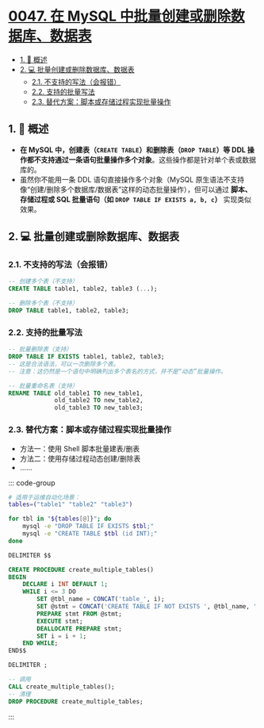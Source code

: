 # [0047. 在 MySQL 中批量创建或删除数据库、数据表](https://github.com/Tdahuyou/TNotes.mysql/tree/main/notes/0047.%20%E5%9C%A8%20MySQL%20%E4%B8%AD%E6%89%B9%E9%87%8F%E5%88%9B%E5%BB%BA%E6%88%96%E5%88%A0%E9%99%A4%E6%95%B0%E6%8D%AE%E5%BA%93%E3%80%81%E6%95%B0%E6%8D%AE%E8%A1%A8)

<!-- region:toc -->

- [1. 📝 概述](#1--概述)
- [2. 💻 批量创建或删除数据库、数据表](#2--批量创建或删除数据库数据表)
  - [2.1. 不支持的写法（会报错）](#21-不支持的写法会报错)
  - [2.2. 支持的批量写法](#22-支持的批量写法)
  - [2.3. 替代方案：脚本或存储过程实现批量操作](#23-替代方案脚本或存储过程实现批量操作)

<!-- endregion:toc -->

## 1. 📝 概述

- **在 MySQL 中，创建表（`CREATE TABLE`）和删除表（`DROP TABLE`）等 DDL 操作都不支持通过一条语句批量操作多个对象**。这些操作都是针对单个表或数据库的。
- 虽然你不能用一条 DDL 语句直接操作多个对象（MySQL 原生语法不支持像“创建/删除多个数据库/数据表”这样的动态批量操作），但可以通过 **脚本、存储过程或 SQL 批量语句（如 `DROP TABLE IF EXISTS a, b, c`）** 实现类似效果。

## 2. 💻 批量创建或删除数据库、数据表

### 2.1. 不支持的写法（会报错）

```sql
-- 创建多个表（不支持）
CREATE TABLE table1, table2, table3 (...);

-- 删除多个表（不支持）
DROP TABLE table1, table2, table3;
```

### 2.2. 支持的批量写法

```sql
-- 批量删除表（支持）
DROP TABLE IF EXISTS table1, table2, table3;
-- 这是合法语法，可以一次删除多个表。
-- 注意：这仍然是一个语句中明确列出多个表名的方式，并不是“动态”批量操作。

-- 批量重命名表（支持）
RENAME TABLE old_table1 TO new_table1,
             old_table2 TO new_table2,
             old_table3 TO new_table3;
```

### 2.3. 替代方案：脚本或存储过程实现批量操作

- 方法一：使用 Shell 脚本批量建表/删表
- 方法二：使用存储过程动态创建/删除表
- ……

::: code-group

```bash [1]
# 适用于运维自动化场景：
tables=("table1" "table2" "table3")

for tbl in "${tables[@]}"; do
    mysql -e "DROP TABLE IF EXISTS $tbl;"
    mysql -e "CREATE TABLE $tbl (id INT);"
done
```

```sql [2]
DELIMITER $$

CREATE PROCEDURE create_multiple_tables()
BEGIN
    DECLARE i INT DEFAULT 1;
    WHILE i <= 3 DO
        SET @tbl_name = CONCAT('table_', i);
        SET @stmt = CONCAT('CREATE TABLE IF NOT EXISTS ', @tbl_name, ' (id INT)');
        PREPARE stmt FROM @stmt;
        EXECUTE stmt;
        DEALLOCATE PREPARE stmt;
        SET i = i + 1;
    END WHILE;
END$$

DELIMITER ;

-- 调用
CALL create_multiple_tables();
-- 清理
DROP PROCEDURE create_multiple_tables;
```

:::
